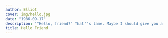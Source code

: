 ```yaml
---
author: Elliot
cover: img/hello.jpg
date: "1986-09-17"
description: '"Hello, friend?" That''s lame. Maybe I should give you a name?'
title: Hello Friend
---
```






